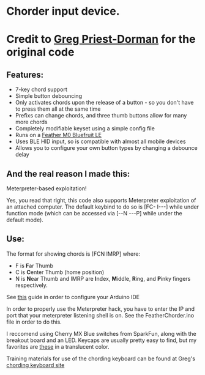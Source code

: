 # Chorder input device. 
# Credit to [Greg Priest-Dorman](chorder.cs.vassar.edu/) for the original code

## Features:

* 7-key chord support
* Simple button debouncing
* Only activates chords upon the release of a button - so you don't have to press them all at the same time
* Prefixs can change chords, and three thumb buttons allow for many more chords
* Completely modifiable keyset using a simple config file
* Runs on a [Feather M0 Bluefruit LE](https://www.adafruit.com/products/2995) 
* Uses BLE HID input, so is compatible with almost all mobile devices
* Allows you to configure your own button types by changing a debounce delay

## And the real reason I made this:

Meterpreter-based exploitation!

Yes, you read that right, this code also supports Meterpreter exploitation of an attached computer. The default keybind to do so is \[FC- I---\] while under function mode (which can be accessed via \[--N ---P\] while under the default mode). 

## Use:

The format for showing chords is \[FCN IMRP\] where:
* F is **F**ar Thumb
* C is **C**enter Thumb (home position)
* N is **N**ear Thumb
and IMRP are **I**ndex, **M**iddle, **R**ing, and **P**inky fingers respectively.

See [this](https://learn.adafruit.com/adafruit-feather-m0-bluefruit-le/pinouts?view=all#setup) guide in order to configure your Arduino IDE 

In order to properly use the Meterpreter hack, you have to enter the IP and port that your meterpreter listening shell is on. See the FeatherChorder.ino file in order to do this.

I reccomend using Cherry MX Blue switches from SparkFun, along with the breakout board and an LED. Keycaps are usually pretty easy to find, but my favorites are [these](http://www.maxkeyboard.com/row-4-size-1x1-cherry-mx-keycap-r4-1x1.html) in a translucent color.

Training materials for use of the chording keyboard can be found at Greg's [chording keyboard site](chorder.cs.vassar.edu/)
